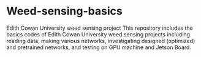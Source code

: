 # Weed-sensing-basics
Edith Cowan University weed sensing project
This repository includes the basics codes of Edith Cowan University weed sensing projects including
reading data, making various networks, investigating designed (optimized) and pretrained networks,
and testing on GPU machine and Jetson Board.
